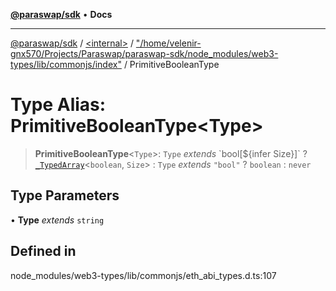 [**@paraswap/sdk**](../../../../README.md) • **Docs**

***

[@paraswap/sdk](../../../../globals.md) / [\<internal\>](../../../README.md) / ["/home/velenir-gnx570/Projects/Paraswap/paraswap-sdk/node\_modules/web3-types/lib/commonjs/index"](../README.md) / PrimitiveBooleanType

# Type Alias: PrimitiveBooleanType\<Type\>

> **PrimitiveBooleanType**\<`Type`\>: `Type` *extends* \`bool\[$\{infer Size\}\]\` ? [`_TypedArray`](../../../type-aliases/TypedArray.md)\<`boolean`, `Size`\> : `Type` *extends* `"bool"` ? `boolean` : `never`

## Type Parameters

• **Type** *extends* `string`

## Defined in

node\_modules/web3-types/lib/commonjs/eth\_abi\_types.d.ts:107
